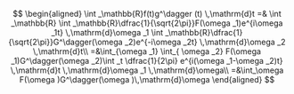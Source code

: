 
$$
\begin{aligned}
        \int _\mathbb{R}f(t)g^\dagger (t) \,\mathrm{d}t =& \int _\mathbb{R} \int _\mathbb{R}\dfrac{1}{\sqrt{2\pi}}F(\omega _1)e^{i\omega _1t} \,\mathrm{d}\omega _1 \int _\mathbb{R}\dfrac{1}{\sqrt{2\pi}}G^\dagger(\omega _2)e^{-i\omega _2t} \,\mathrm{d}\omega _2 \,\mathrm{d}t\\
        =&\int_{\omega _1} \int_{ \omega _2} F(\omega _1)G^\dagger(\omega _2)\int _t \dfrac{1}{2\pi} e^{i(\omega _1-\omega _2)t} \,\mathrm{d}t \,\mathrm{d}\omega _1 \,\mathrm{d}\omega\\
        =&\int_\omega F(\omega )G^\dagger(\omega )\,\mathrm{d}\omega
\end{aligned}
$$ 


